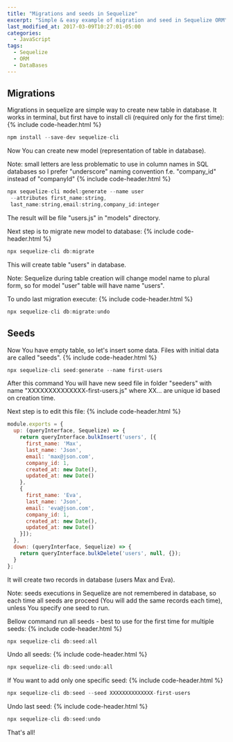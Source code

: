 ```yaml
---
title: "Migrations and seeds in Sequelize"
excerpt: "Simple & easy example of migration and seed in Sequelize ORM"
last_modified_at: 2017-03-09T10:27:01-05:00
categories:
  - JavaScript
tags: 
  - Sequelize
  - ORM
  - DataBases
---
```


<!-- short intrduction -->
## Migrations

Migrations in sequelize are simple way to create new table in database. It works in terminal, but first have to install cli (required only for the first time):
{% include code-header.html %}
```js
npm install --save-dev sequelize-cli
```

Now You can create new model (representation of table in database). 

Note: small letters are less problematic to use in column names in SQL databases so I prefer "underscore" naming convention f.e. "company_id" instead of "companyId"
{% include code-header.html %}
```js
npx sequelize-cli model:generate --name user
 --attributes first_name:string,
 last_name:string,email:string,company_id:integer
```
The result will be file "users.js" in "models" directory.

Next step is to migrate new model to database:
{% include code-header.html %}
```js
npx sequelize-cli db:migrate
```

This will create table "users" in database. 

Note: Sequelize during table creation will change model name to plural form, so for model "user" table will have name "users".

To undo last migration execute:
{% include code-header.html %}
```js
npx sequelize-cli db:migrate:undo
```

## Seeds

Now You have empty table, so let's insert some data. Files with initial data are called "seeds". 
{% include code-header.html %}
```js
npx sequelize-cli seed:generate --name first-users
```
After this command You will have new seed file in folder  "seeders" with name "XXXXXXXXXXXXXX-first-users.js" where XX... are unique id based on creation time.

Next step is to edit this file:
{% include code-header.html %}
```js
module.exports = {
  up: (queryInterface, Sequelize) => {
    return queryInterface.bulkInsert('users', [{
      first_name: 'Max',
      last_name: 'Json',
      email: 'max@json.com',
      company_id: 1,
      created_at: new Date(),
      updated_at: new Date()
    },
    {
      first_name: 'Eva',
      last_name: 'Json',
      email: 'eva@json.com',
      company_id: 1,
      created_at: new Date(),
      updated_at: new Date()
    }]);
  },
  down: (queryInterface, Sequelize) => {
    return queryInterface.bulkDelete('users', null, {});
  }
};
```
It will create two records in database (users Max and Eva).

Note: seeds executions in Sequelize are not remembered in database, so each time all seeds are proceed (You will add the same records each time), unless You specify one seed to run.

Bellow command run all seeds - best to use for the first time for multiple seeds:
{% include code-header.html %}
```js
npx sequelize-cli db:seed:all
```
Undo all seeds:
{% include code-header.html %}
```js
npx sequelize-cli db:seed:undo:all
```

If You want to add only one specific seed:
{% include code-header.html %}
```js
npx sequelize-cli db:seed --seed XXXXXXXXXXXXXX-first-users
```
Undo last seed:
{% include code-header.html %}
```js
npx sequelize-cli db:seed:undo
```

That's all!
